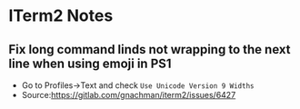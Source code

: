 # ITerm2 Notes

## Fix long command linds not wrapping to the next line when using emoji in PS1
- Go to Profiles→Text and check `Use Unicode Version 9 Widths`
- Source:https://gitlab.com/gnachman/iterm2/issues/6427